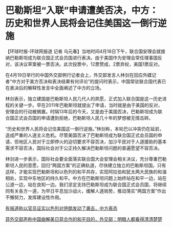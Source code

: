 # 巴勒斯坦“入联”申请遭美否决，中方：历史和世界人民将会记住美国这一倒行逆施

【环球时报-环球网报道 记者
乌元春】当地时间4月18日下午，联合国安理会就接纳巴勒斯坦成为联合国正式会员国进行表决。由于美国作为安理会常任理事国反对，该决议草案被一票否决。此次投票中，12票赞成，2票弃权，美国1票反对。

在4月19日举行的中国外交部例行记者会上，外交部发言人林剑在回应外媒记者“中方对于美方否决和表决结果有何评论”的提问时表示，中国常驻联合国代表已在表决后的解释性发言中全面阐述了中方的立场。

林剑表示，独立建国是巴勒斯坦人民几代人的夙愿，正式加入联合国是这一历史进程的关键一步。早在2011年巴勒斯坦就提出了申请，当时就是由于美国的反对，安理会的行动被搁置。时隔13年后的今天，又是由于美国否决，巴勒斯坦成为联合国正式会员国的申请遭到拒绝，巴勒斯坦人民几十年的梦想被无情击碎。

“历史和世界人民将会记住美国这一倒行逆施。”林剑称，本轮巴以冲突仍在延宕，造成严重的人道主义危机。尽管美国否决了巴勒斯坦成为联合国正式会员国的申请，但地区人民对于立即停火的迫切要求不容否决，加沙平民对于人道援助的基本需求不容否决，国际社会对于公正持久解决巴勒斯坦问题的普遍愿望不容否决。

林剑进一步表示，国际社会要全面落实联合国大会安理会相关决议，充分尊重巴勒斯坦人民的意愿，回归“两国方案”的正确轨道，尽快建立独立的巴勒斯坦国。只有这样，才能实现巴勒斯坦和以色列的和平共存，实现阿拉伯和犹太两大民族的和谐相处，实现中东地区的持久和平。中方在巴勒斯坦问题上始终站在和平一边，站在公道一边，站在良知一边。我们坚定支持巴勒斯坦成为联合国正式会员国，将继续同有关各方一道，为早日平息加沙战火，缓解人道局势，推动落实“两国方案”作出不懈努力，发挥建设性作用。

[有报道称以官员证实以色列对伊朗发动了袭击，中方表态 ](https://news.qq.com/rain/a/20240419A05ZWM00)

[菲外交部声称中国曲解美日菲合作的和平目的，外交部：明眼人都看得清清楚楚
](https://news.qq.com/rain/a/20240419A05ZVL00)

